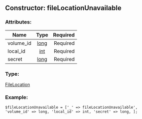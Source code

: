 ## Constructor: fileLocationUnavailable  

### Attributes:

| Name     |    Type       | Required |
|----------|:-------------:|---------:|
|volume\_id|[long](../types/long.md) | Required|
|local\_id|[int](../types/int.md) | Required|
|secret|[long](../types/long.md) | Required|
### Type: 

[FileLocation](../types/FileLocation.md)
### Example:

```
$fileLocationUnavailable = ['_' => fileLocationUnavailable', 'volume_id' => long, 'local_id' => int, 'secret' => long, ];
```